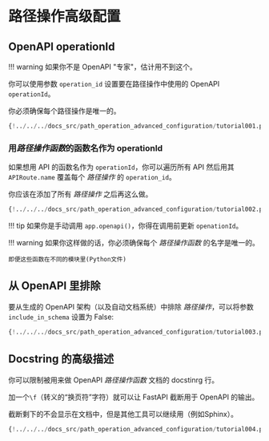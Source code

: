 # 路径操作高级配置

## OpenAPI operationId

!!! warning
    如果你不是 OpenAPI "专家"，估计用不到这个。

你可以使用参数 `operation_id` 设置要在路径操作中使用的 OpenAPI `operationId`。

你必须确保每个路径操作是唯一的。

```Python hl_lines="6"
{!../../../docs_src/path_operation_advanced_configuration/tutorial001.py!}
```

### 用*路径操作函数*的函数名作为 operationId

如果想用 API 的函数名作为 `operationId`，你可以遍历所有 API 然后用其 `APIRoute.name` 覆盖每个 *路径操作* 的 `operation_id`。

你应该在添加了所有 *路径操作* 之后再这么做。

```Python hl_lines="2 12 13 14 15 16 17 18 19 20 21 24"
{!../../../docs_src/path_operation_advanced_configuration/tutorial002.py!}
```

!!! tip
    如果你是手动调用 `app.openapi()`，你得在调用前更新 `openationId`。

!!! warning
	如果你这样做的话，你必须确保每个 *路径操作函数* 的名字是唯一的。

	即便这些函数在不同的模块里(Python文件)

## 从 OpenAPI 里排除

要从生成的 OpenAPI 架构（以及自动文档系统）中排除 *路径操作*，可以将参数 `include_in_schema` 设置为 False:

```Python hl_lines="6"
{!../../../docs_src/path_operation_advanced_configuration/tutorial003.py!}
```

## Docstring 的高级描述

你可以限制被用来做 OpenAPI *路径操作函数* 文档的 docstinrg 行。

加一个`\f`（转义的“换页符”字符）就可以让 FastAPI 截断用于 OpenAPI 的输出。

截断剩下的不会显示在文档中，但是其他工具可以继续用（例如Sphinx）。

```Python hl_lines="19 20 21 22 23 24 25 26 27 28 29"
{!../../../docs_src/path_operation_advanced_configuration/tutorial004.py!}
```


